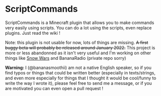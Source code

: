 # ScriptCommands
ScriptCommands is a Minecraft plugin that allows you to make commands very easily using scripts. You can do a lot using the scripts, even replace plugins. Just read the wiki !

Note: this plugin is not usable for now, lots of things are missing. ~~A first buggy beta will probably be released around January 2022.~~ This project is more or less abandonned as it isn't very useful and I'm working on other things like [Snow Wars](https://github.com/bananasmoothii/SnowWars) and BananaRadio (private repo sorry)

**Warning:** I (@bananasmoothii) am not a native English speaker, so if you find typos or things that could be written better
(especially in texts/strings, and even more especially for things that I thought it would be cool/funny to write the way
I wrote it), please feel free to send me a message, or if you are motivated you can even open a pull request !
